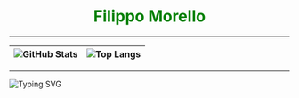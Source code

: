 <div align="center">
  <h1 id="title" style="color: green; animation: blink 1s infinite alternate;">Filippo Morello</h1>
</div>

---

| ![GitHub Stats](https://github-readme-stats.vercel.app/api?username=Il-Moro&show_icons=true&theme=radical) | ![Top Langs](https://github-readme-stats.vercel.app/api/top-langs/?username=Il-Moro&layout=compact&theme=radical) |
| --- | --- |

---

![Typing SVG](https://readme-typing-svg.demolab.com?font=Courier&size=22&color=ffffff&center=true&vCenter=true&width=500&height=70&lines=DOWN+THE+RABBIT+H(ELL)OLE...) 

